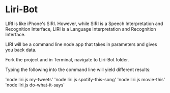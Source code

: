 # Liri-Bot

LIRI is like iPhone's SIRI. However, while SIRI is a Speech Interpretation and Recognition Interface, LIRI is a Language Interpretation and Recognition Interface.

LIRI will be a command line node app that takes in parameters and gives you back data.

Fork the project and in Terminal, navigate to Liri-Bot folder.

Typing the following into the command line will yield different results:

'node liri.js my-tweets'
'node liri.js spotify-this-song'
'node liri.js movie-this'
'node liri.js do-what-it-says'
